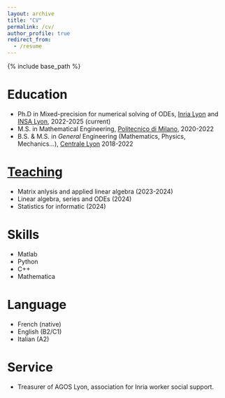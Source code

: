 ```yaml
---
layout: archive
title: "CV"
permalink: /cv/
author_profile: true
redirect_from:
  - /resume
---
```


{% include base_path %}

Education
======
* Ph.D in Mixed-precision for numerical solving of ODEs, [Inria Lyon](https://www.inria.fr/fr/centre-inria-de-lyon) and [INSA Lyon](https://www.insa-lyon.fr/), 2022-2025 (current)
* M.S. in Mathematical Engineering, [Politecnico di Milano](https://www.polimi.it/en/), 2020-2022
* B.S. & M.S. in *General* Engineering (Mathematics, Physics, Mechanics...), [Centrale Lyon](https://www.ec-lyon.fr/en) 2018-2022

[Teaching](/teaching/)
======
* Matrix anlysis and applied linear algebra (2023-2024)
* Linear algebra, series and ODEs (2024)
* Statistics for informatic (2024)
  
Skills
======
* Matlab
* Python 
* C++
* Mathematica

Language
======
* French (native)
* English (B2/C1)
* Italian (A2)

Service
======
* Treasurer of AGOS Lyon, association for Inria worker social support.
